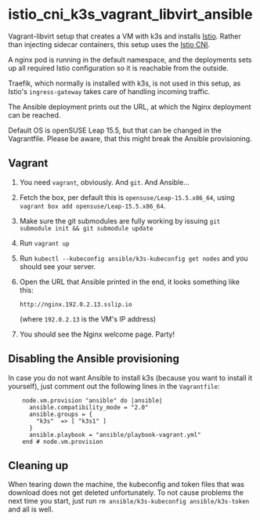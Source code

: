# istio_cni_k3s_vagrant_libvirt_ansible

Vagrant-libvirt setup that creates a VM with k3s and installs
[Istio](https://istio.io/). Rather than injecting sidecar containers, this setup
uses the [Istio CNI](https://istio.io/latest/docs/setup/additional-setup/cni/).

A nginx pod is running in the default namespace, and the deployments sets up all
required Istio configuration so it is reachable from the outside.

Traefik, which normally is installed with k3s, is not used in this setup, as
Istio's `ingress-gateway` takes care of handling incoming traffic.

The Ansible deployment prints out the URL, at which the Nginx deployment can be
reached.

Default OS is openSUSE Leap 15.5, but that can be changed in the Vagrantfile.
Please be aware, that this might break the Ansible provisioning.

## Vagrant

1. You need `vagrant`, obviously. And `git`. And Ansible...
1. Fetch the box, per default this is `opensuse/Leap-15.5.x86_64`, using
   `vagrant box add opensuse/Leap-15.5.x86_64`.
1. Make sure the git submodules are fully working by issuing
   `git submodule init && git submodule update`
1. Run `vagrant up`
1. Run `kubectl --kubeconfig ansible/k3s-kubeconfig get nodes` and you should
   see your server.
1. Open the URL that Ansible printed in the end, it looks something like this:

   ```
   http://nginx.192.0.2.13.sslip.io
   ```

   (where `192.0.2.13` is the VM's IP address)

1. You should see the Nginx welcome page. Party!

## Disabling the Ansible provisioning

In case you do not want Ansible to install k3s (because you want to install it
yourself), just comment out the following lines in the `Vagrantfile`:

```
    node.vm.provision "ansible" do |ansible|
      ansible.compatibility_mode = "2.0"
      ansible.groups = {
        "k3s"  => [ "k3s1" ]
      }
      ansible.playbook = "ansible/playbook-vagrant.yml"
    end # node.vm.provision
```

## Cleaning up

When tearing down the machine, the kubeconfig and token files that was download
does not get deleted unfortunately. To not cause problems the next time you
start, just run `rm ansible/k3s-kubeconfig ansible/k3s-token` and all is well.
